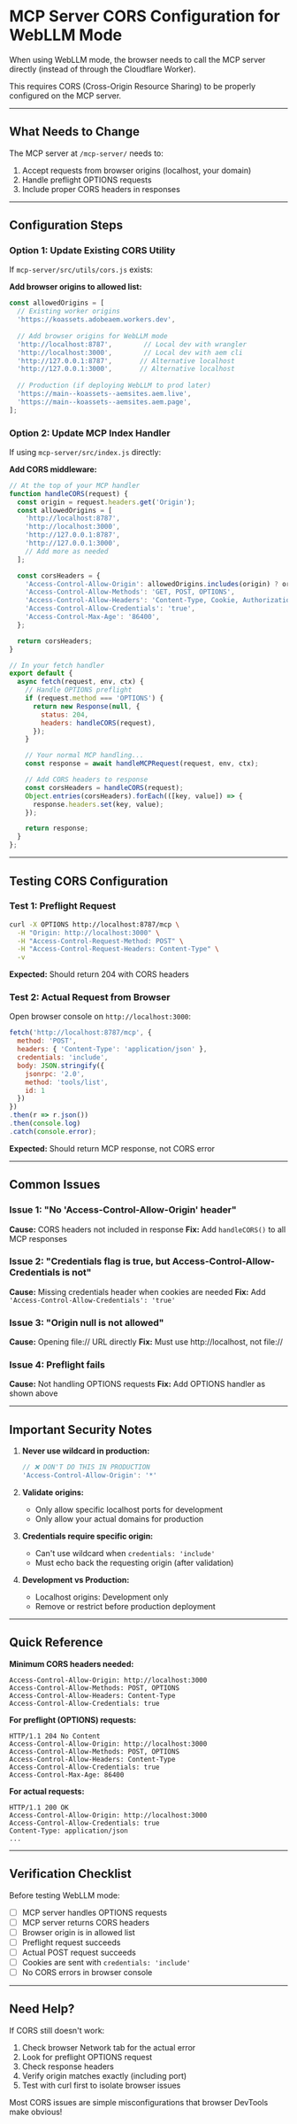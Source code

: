 # MCP Server CORS Configuration for WebLLM Mode

When using WebLLM mode, the browser needs to call the MCP server directly (instead of through the Cloudflare Worker).

This requires CORS (Cross-Origin Resource Sharing) to be properly configured on the MCP server.

---

## What Needs to Change

The MCP server at `/mcp-server/` needs to:
1. Accept requests from browser origins (localhost, your domain)
2. Handle preflight OPTIONS requests
3. Include proper CORS headers in responses

---

## Configuration Steps

### Option 1: Update Existing CORS Utility

If `mcp-server/src/utils/cors.js` exists:

**Add browser origins to allowed list:**

```javascript
const allowedOrigins = [
  // Existing worker origins
  'https://koassets.adobeaem.workers.dev',
  
  // Add browser origins for WebLLM mode
  'http://localhost:8787',        // Local dev with wrangler
  'http://localhost:3000',        // Local dev with aem cli
  'http://127.0.0.1:8787',       // Alternative localhost
  'http://127.0.0.1:3000',       // Alternative localhost
  
  // Production (if deploying WebLLM to prod later)
  'https://main--koassets--aemsites.aem.live',
  'https://main--koassets--aemsites.aem.page',
];
```

### Option 2: Update MCP Index Handler

If using `mcp-server/src/index.js` directly:

**Add CORS middleware:**

```javascript
// At the top of your MCP handler
function handleCORS(request) {
  const origin = request.headers.get('Origin');
  const allowedOrigins = [
    'http://localhost:8787',
    'http://localhost:3000',
    'http://127.0.0.1:8787',
    'http://127.0.0.1:3000',
    // Add more as needed
  ];

  const corsHeaders = {
    'Access-Control-Allow-Origin': allowedOrigins.includes(origin) ? origin : 'https://koassets.adobeaem.workers.dev',
    'Access-Control-Allow-Methods': 'GET, POST, OPTIONS',
    'Access-Control-Allow-Headers': 'Content-Type, Cookie, Authorization',
    'Access-Control-Allow-Credentials': 'true',
    'Access-Control-Max-Age': '86400',
  };

  return corsHeaders;
}

// In your fetch handler
export default {
  async fetch(request, env, ctx) {
    // Handle OPTIONS preflight
    if (request.method === 'OPTIONS') {
      return new Response(null, {
        status: 204,
        headers: handleCORS(request),
      });
    }

    // Your normal MCP handling...
    const response = await handleMCPRequest(request, env, ctx);

    // Add CORS headers to response
    const corsHeaders = handleCORS(request);
    Object.entries(corsHeaders).forEach(([key, value]) => {
      response.headers.set(key, value);
    });

    return response;
  }
};
```

---

## Testing CORS Configuration

### Test 1: Preflight Request

```bash
curl -X OPTIONS http://localhost:8787/mcp \
  -H "Origin: http://localhost:3000" \
  -H "Access-Control-Request-Method: POST" \
  -H "Access-Control-Request-Headers: Content-Type" \
  -v
```

**Expected:** Should return 204 with CORS headers

### Test 2: Actual Request from Browser

Open browser console on `http://localhost:3000`:

```javascript
fetch('http://localhost:8787/mcp', {
  method: 'POST',
  headers: { 'Content-Type': 'application/json' },
  credentials: 'include',
  body: JSON.stringify({
    jsonrpc: '2.0',
    method: 'tools/list',
    id: 1
  })
})
.then(r => r.json())
.then(console.log)
.catch(console.error);
```

**Expected:** Should return MCP response, not CORS error

---

## Common Issues

### Issue 1: "No 'Access-Control-Allow-Origin' header"

**Cause:** CORS headers not included in response
**Fix:** Add `handleCORS()` to all MCP responses

### Issue 2: "Credentials flag is true, but Access-Control-Allow-Credentials is not"

**Cause:** Missing credentials header when cookies are needed
**Fix:** Add `'Access-Control-Allow-Credentials': 'true'`

### Issue 3: "Origin null is not allowed"

**Cause:** Opening file:// URL directly
**Fix:** Must use http://localhost, not file://

### Issue 4: Preflight fails

**Cause:** Not handling OPTIONS requests
**Fix:** Add OPTIONS handler as shown above

---

## Important Security Notes

1. **Never use wildcard in production:**
   ```javascript
   // ❌ DON'T DO THIS IN PRODUCTION
   'Access-Control-Allow-Origin': '*'
   ```

2. **Validate origins:**
   - Only allow specific localhost ports for development
   - Only allow your actual domains for production

3. **Credentials require specific origin:**
   - Can't use wildcard when `credentials: 'include'`
   - Must echo back the requesting origin (after validation)

4. **Development vs Production:**
   - Localhost origins: Development only
   - Remove or restrict before production deployment

---

## Quick Reference

**Minimum CORS headers needed:**
```
Access-Control-Allow-Origin: http://localhost:3000
Access-Control-Allow-Methods: POST, OPTIONS
Access-Control-Allow-Headers: Content-Type
Access-Control-Allow-Credentials: true
```

**For preflight (OPTIONS) requests:**
```
HTTP/1.1 204 No Content
Access-Control-Allow-Origin: http://localhost:3000
Access-Control-Allow-Methods: POST, OPTIONS
Access-Control-Allow-Headers: Content-Type
Access-Control-Allow-Credentials: true
Access-Control-Max-Age: 86400
```

**For actual requests:**
```
HTTP/1.1 200 OK
Access-Control-Allow-Origin: http://localhost:3000
Access-Control-Allow-Credentials: true
Content-Type: application/json
...
```

---

## Verification Checklist

Before testing WebLLM mode:

- [ ] MCP server handles OPTIONS requests
- [ ] MCP server returns CORS headers
- [ ] Browser origin is in allowed list
- [ ] Preflight request succeeds
- [ ] Actual POST request succeeds
- [ ] Cookies are sent with `credentials: 'include'`
- [ ] No CORS errors in browser console

---

## Need Help?

If CORS still doesn't work:

1. Check browser Network tab for the actual error
2. Look for preflight OPTIONS request
3. Check response headers
4. Verify origin matches exactly (including port)
5. Test with curl first to isolate browser issues

Most CORS issues are simple misconfigurations that browser DevTools make obvious!

